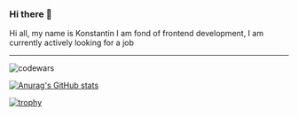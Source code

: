 ### Hi there 👋  

 Hi all, my name is Konstantin I am fond of frontend development, I am currently actively looking for a job
 ***
 ![codewars](https://www.codewars.com/users/Shuvalovrus/badges/small)
 
 [![Anurag's GitHub stats](https://github-readme-stats.vercel.app/api?username=Shuvalovrus)](https://github.com/anuraghazra/github-readme-stats)
 
 [![trophy](https://github-profile-trophy.vercel.app/?username=Shuvalovrus&theme=onedark&row=1)](https://github.com/ryo-ma/github-profile-trophy)



